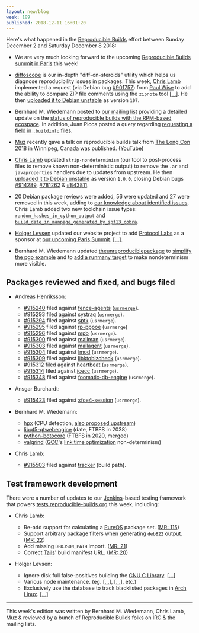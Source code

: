 ```yaml
---
layout: new/blog
week: 189
published: 2018-12-11 16:01:20
---
```


Here's what happened in the [Reproducible Builds](https://reproducible-builds.org) effort between Sunday December 2 and Saturday December 8 2018:

* We are very much looking forward to the upcoming [Reproducible Builds summit in Paris](https://reproducible-builds.org/events/paris2018/) this week!

* [diffoscope](https://diffoscope.org/) is our in-depth "diff-on-steroids" utility which helps us diagnose reproducibility issues in packages. This week, [Chris Lamb](https://chris-lamb.co.uk/) implemented a request (via Debian bug [#901757](https://bugs.debian.org/901757)) from [Paul Wise](https://bonedaddy.net/pabs3/) to add the ability to compare ZIP file comments using the `zipnote` tool [[...](https://salsa.debian.org/reproducible-builds/diffoscope/commit/2869519)]. He then [uploaded it to Debian unstable](https://tracker.debian.org/news/1009550/accepted-diffoscope-107-source-all-into-unstable/) as version `107`.

* Bernhard M. Wiedemann posted to [our mailing list](https://lists.reproducible-builds.org/pipermail/rb-general/) providing a detailed update on the [status of reproducible builds with the RPM-based ecospace](https://lists.reproducible-builds.org/pipermail/rb-general/2018-December/001301.html). In addition, Juan Picca posted a query regarding [requesting a field in `.buildinfo` files](https://lists.reproducible-builds.org/pipermail/rb-general/2018-December/001304.html).

* [Muz](https://github.com/muz) recently gave a talk on reproducible builds talk from [The Long Con 2018](https://thelongcon.ca/speakers/#muz) in Winnipeg, Canada was published. ([YouTube](https://www.youtube.com/watch?v=pAiSbpzUmU0))

* [Chris Lamb](https://chris-lamb.co.uk/) updated `strip-nondeterminism` (our tool to post-process files to remove known non-deterministic output) to remove the `.ar` and `javaproperties` handlers due to updates from upstream. He then [uploaded it to Debian unstable](https://tracker.debian.org/news/1009519/accepted-strip-nondeterminism-100-1-source-all-into-unstable/) as version `1.0.0`, closing Debian bugs [#914289](https://bugs.debian.org/914289), [#781262](https://bugs.debian.org/781262) & [#843811](https://bugs.debian.org/843811).

* 20 Debian package reviews were added, 56 were updated and 27 were removed in this week, adding to [our knowledge about identified issues](https://tests.reproducible-builds.org/debian/index_issues.html). Chris Lamb added two new toolchain issue types: [`random_hashes_in_cython_output`](https://salsa.debian.org/reproducible-builds/reproducible-notes/commit/bde3fb6e) and [`build_date_in_manpage_generated_by_spf13_cobra`](https://salsa.debian.org/reproducible-builds/reproducible-notes/commit/d35806a7).

* [Holger Levsen](http://layer-acht.org/) updated our website project to add [Protocol Labs](https://protocol.ai/) as a sponsor at [our upcoming Paris Summit](https://reproducible-builds.org/events/paris2018/). [[...](https://salsa.debian.org/reproducible-builds/reproducible-website/commit/c971b1a)].

* Bernhard M. Wiedemann updated [theunreproduciblepackage](https://github.com/bmwiedemann/theunreproduciblepackage) to [simplify the pgo example](https://github.com/bmwiedemann/theunreproduciblepackage/commit/35e1af77f98dad839ce392c0cbaff8236e037672) and to [add a runmany target](https://github.com/bmwiedemann/theunreproduciblepackage/commit/f0e4ee4750491d6dead73d861716171948630aef) to make nondeterminism more visible.

Packages reviewed and fixed, and bugs filed
-------------------------------------------

* Andreas Henriksson:
    * [#915240](https://bugs.debian.org/915240) filed against [fence-agents](https://tracker.debian.org/pkg/fence-agents) ([`usrmerge`](https://wiki.debian.org/UsrMerge)).
    * [#915293](https://bugs.debian.org/915293) filed against [systraq](https://tracker.debian.org/pkg/systraq) (`usrmerge`).
    * [#915294](https://bugs.debian.org/915294) filed against [sptk](https://tracker.debian.org/pkg/sptk) (`usrmerge`).
    * [#915295](https://bugs.debian.org/915295) filed against [rp-pppoe](https://tracker.debian.org/pkg/rp-pppoe) (`usrmerge`)
    * [#915296](https://bugs.debian.org/915296) filed against [mpb](https://tracker.debian.org/pkg/mpb) (`usrmerge`).
    * [#915300](https://bugs.debian.org/915300) filed against [mailman](https://tracker.debian.org/pkg/mailman) (`usrmerge`).
    * [#915303](https://bugs.debian.org/915303) filed against [mailagent](https://tracker.debian.org/pkg/mailagent) (`usrmerge`).
    * [#915304](https://bugs.debian.org/915304) filed against [lmod](https://tracker.debian.org/pkg/lmod) (`usrmerge`).
    * [#915309](https://bugs.debian.org/915309) filed against [libktoblzcheck](https://tracker.debian.org/pkg/libktoblzcheck) (`usrmerge`).
    * [#915312](https://bugs.debian.org/915312) filed against [heartbeat](https://tracker.debian.org/pkg/heartbeat) (`usrmerge`).
    * [#915314](https://bugs.debian.org/915314) filed against [icecc](https://tracker.debian.org/pkg/icecc) (`usrmerge`).
    * [#915348](https://bugs.debian.org/915348) filed against [foomatic-db-engine](https://tracker.debian.org/pkg/foomatic-db-engine) (`usrmerge`).

* Ansgar Burchardt:
    * [#915423](https://bugs.debian.org/915423) filed against [xfce4-session](https://tracker.debian.org/pkg/xfce4-session) (`usrmerge`).

* Bernhard M. Wiedemann:
    * [hpx](https://build.opensuse.org/request/show/653867) (CPU detection, [also proposed upstream](https://github.com/STEllAR-GROUP/hpx/pull/3585))
    * [libqt5-qtwebengine](https://build.opensuse.org/request/show/655565) (date, FTBFS in 2038)
    * [python-botocore](https://github.com/boto/botocore/pull/1622) (FTBFS in 2020, merged)
    * [valgrind](https://build.opensuse.org/request/show/655464) ([GCC](https://gcc.gnu.org/)'s [link time optimization](https://gcc.gnu.org/onlinedocs/gccint/LTO-Overview.html) non-determinism)

* Chris Lamb:
    * [#915503](https://bugs.debian.org/915503) filed against [tracker](https://tracker.debian.org/pkg/tracker) (build path).



Test framework development
--------------------------

There were a number of updates to our [Jenkins](https://jenkins.io/)-based testing framework that powers [tests.reproducible-builds.org](tests.reproducible-builds.org) this week, including:


* Chris Lamb:
    * Re-add support for calculating a [PureOS](https://www.pureos.net/) package set. ([MR: 115](https://salsa.debian.org/qa/jenkins.debian.net/merge_requests/15))
    * Support arbitrary package filters when generating `deb822` output. ([MR: 22](https://salsa.debian.org/qa/jenkins.debian.net/merge_requests/22))
    * Add missing `DBDJSON_PATH` import. ([MR: 21](https://salsa.debian.org/qa/jenkins.debian.net/merge_requests/21))
    * Correct [Tails](https://tails.boum.org/)' build manifest URL. ([MR: 20](https://salsa.debian.org/qa/jenkins.debian.net/merge_requests/20))

* Holger Levsen:
    * Ignore disk full false-positives building the [GNU C Library](https://www.gnu.org/software/libc/). [[...](https://salsa.debian.org/qa/jenkins.debian.net/commit/dcc5d7fe)]
    * Various node maintenance. (eg. [[...](https://salsa.debian.org/qa/jenkins.debian.net/commit/6d65ae64)], [[...](https://salsa.debian.org/qa/jenkins.debian.net/commit/47d20c9d)], etc.)
    * Exclusively use the database to track blacklisted packages in [Arch Linux](https://www.archlinux.org/). [[...](https://salsa.debian.org/qa/jenkins.debian.net/commit/fa0996b4)]


---

This week's edition was written by Bernhard M. Wiedemann, Chris Lamb, Muz & reviewed by a bunch of Reproducible Builds folks on IRC & the mailing lists.
